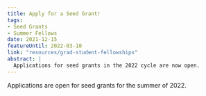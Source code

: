 ```yaml
---
title: Apply for a Seed Grant!
tags:
- Seed Grants
- Summer Fellows
date: 2021-12-15
featureUntil: 2022-03-10
link: "resources/grad-student-fellowships"
abstract: |
  Applications for seed grants in the 2022 cycle are now open.
---
```


Applications are open for seed grants for the summer of 2022.


